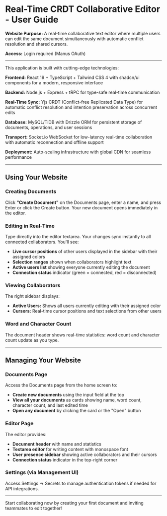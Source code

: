 # Real-Time CRDT Collaborative Editor - User Guide

**Website Purpose:** A real-time collaborative text editor where multiple users can edit the same document simultaneously with automatic conflict resolution and shared cursors.

**Access:** Login required (Manus OAuth)

---


This application is built with cutting-edge technologies:

**Frontend:** React 19 + TypeScript + Tailwind CSS 4 with shadcn/ui components for a modern, responsive interface

**Backend:** Node.js + Express + tRPC for type-safe real-time communication

**Real-Time Sync:** Yjs CRDT (Conflict-free Replicated Data Type) for automatic conflict resolution and intention preservation across concurrent edits

**Database:** MySQL/TiDB with Drizzle ORM for persistent storage of documents, operations, and user sessions

**Transport:** Socket.io WebSocket for low-latency real-time collaboration with automatic reconnection and offline support

**Deployment:** Auto-scaling infrastructure with global CDN for seamless performance

---

## Using Your Website

### Creating Documents

Click **"Create Document"** on the Documents page, enter a name, and press Enter or click the Create button. Your new document opens immediately in the editor.

### Editing in Real-Time

Type directly into the editor textarea. Your changes sync instantly to all connected collaborators. You'll see:

- **Live cursor positions** of other users displayed in the sidebar with their assigned colors
- **Selection ranges** shown when collaborators highlight text
- **Active users list** showing everyone currently editing the document
- **Connection status** indicator (green = connected, red = disconnected)

### Viewing Collaborators

The right sidebar displays:

- **Active Users:** Shows all users currently editing with their assigned color
- **Cursors:** Real-time cursor positions and text selections from other users

### Word and Character Count

The document header shows real-time statistics: word count and character count update as you type.

---

## Managing Your Website

### Documents Page

Access the Documents page from the home screen to:

- **Create new documents** using the input field at the top
- **View all your documents** as cards showing name, word count, character count, and last edited time
- **Open any document** by clicking the card or the "Open" button

### Editor Page

The editor provides:

- **Document header** with name and statistics
- **Textarea editor** for writing content with monospace font
- **User presence sidebar** showing active collaborators and their cursors
- **Connection status** indicator in the top-right corner

### Settings (via Management UI)

Access Settings → Secrets to manage authentication tokens if needed for API integrations.

---

Start collaborating now by creating your first document and inviting teammates to edit together!
